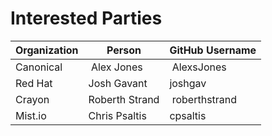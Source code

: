 # Interested Parties

Organization | Person | GitHub Username
-- | -- | --
Canonical | Alex Jones | AlexsJones
Red Hat | Josh Gavant | joshgav
Crayon | Roberth Strand | roberthstrand
Mist.io | Chris Psaltis | cpsaltis
